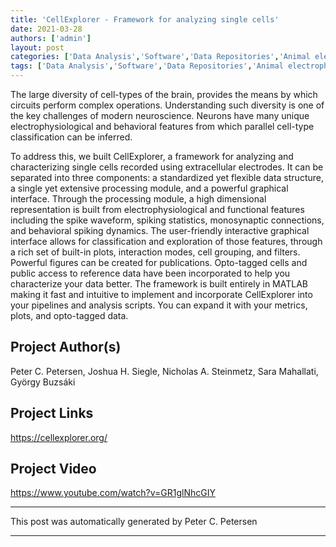 ```yaml
---
title: 'CellExplorer - Framework for analyzing single cells'
date: 2021-03-28
authors: ['admin']
layout: post
categories: ['Data Analysis','Software','Data Repositories','Animal electrophysiology']
tags: ['Data Analysis','Software','Data Repositories','Animal electrophysiology']
---
```

The large diversity of cell-types of the brain, provides the means by which circuits perform complex operations. Understanding such diversity is one of the key challenges of modern neuroscience. Neurons have many unique electrophysiological and behavioral features from which parallel cell-type classification can be inferred.

To address this, we built CellExplorer, a framework for analyzing and characterizing single cells recorded using extracellular electrodes. It can be separated into three components: a standardized yet flexible data structure, a single yet extensive processing module, and a powerful graphical interface. Through the processing module, a high dimensional representation is built from electrophysiological and functional features including the spike waveform, spiking statistics, monosynaptic connections, and behavioral spiking dynamics. The user-friendly interactive graphical interface allows for classification and exploration of those features, through a rich set of built-in plots, interaction modes, cell grouping, and filters. Powerful figures can be created for publications. Opto-tagged cells and public access to reference data have been incorporated to help you characterize your data better. The framework is built entirely in MATLAB making it fast and intuitive to implement and incorporate CellExplorer into your pipelines and analysis scripts. You can expand it with your metrics, plots, and opto-tagged data.
## Project Author(s)
Peter C. Petersen, Joshua H. Siegle, Nicholas A. Steinmetz, Sara Mahallati, György Buzsáki
## Project Links
https://cellexplorer.org/
## Project Video
https://www.youtube.com/watch?v=GR1glNhcGIY
***
This post was automatically generated by
Peter C. Petersen
***
